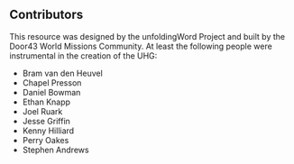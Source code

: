 ## Contributors

This resource was designed by the unfoldingWord Project and built by the Door43 World Missions Community.  At least the following people were instrumental in the creation of the UHG:

* Bram van den Heuvel
* Chapel Presson
* Daniel Bowman
* Ethan Knapp
* Joel Ruark
* Jesse Griffin
* Kenny Hilliard
* Perry Oakes
* Stephen Andrews

